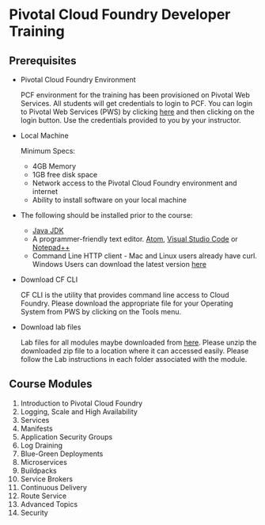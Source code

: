 # Pivotal Cloud Foundry Developer Training

## Prerequisites

- Pivotal Cloud Foundry Environment
  
  PCF environment for the training has been provisioned on Pivotal Web Services. All students will get credentials to login to PCF. You can login to Pivotal Web Services (PWS) by clicking [here](https://login.run.pivotal.io/login) and then clicking on the login button. Use the credentials provided to you by your instructor.
  
- Local Machine

  Minimum Specs:
  - 4GB Memory
  - 1GB free disk space
  - Network access to the Pivotal Cloud Foundry environment and internet
  - Ability to install software on your local machine

- The following should be installed prior to the course:
  
  - [Java JDK](https://www.oracle.com/technetwork/java/javase/downloads/index.html)
  - A programmer-friendly text editor. [Atom](https://atom.io/), [Visual Studio Code](https://code.visualstudio.com/download) or  [Notepad++](https://notepad-plus-plus.org/)
  - Command Line HTTP client - Mac and Linux users already have curl. Windows Users can download the latest version [here](https://curl.haxx.se/)

- Download CF CLI

  CF CLI is the utility that provides command line access to Cloud Foundry. Please download the appropriate file for your Operating System from PWS by clicking on the Tools menu.

- Download lab files

  Lab files for all modules maybe downloaded from [here](https://www.dropbox.com/s/sr8anzpmuhap8tl/pcf-lab.zip?dl=1). Please unzip the downloaded zip file to a location where it can accessed easily. Please follow the Lab instructions in each folder associated with the module.

## Course Modules
1. Introduction to Pivotal Cloud Foundry
2. Logging, Scale and High Availability
3. Services
4. Manifests
5. Application Security Groups
6. Log Draining
7. Blue-Green Deployments
8. Microservices
9. Buildpacks
10. Service Brokers
11. Continuous Delivery
12. Route Service
13. Advanced Topics
14. Security
